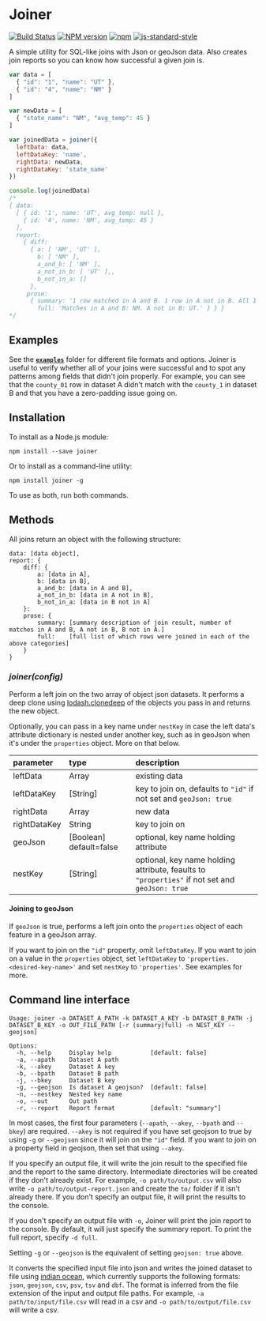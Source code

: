 Joiner
======

[![Build Status](https://secure.travis-ci.org/mhkeller/joiner.png?branch=master&style=flat-square)](http://travis-ci.org/mhkeller/joiner) [![NPM version](https://badge.fury.io/js/joiner.png?style=flat)](http://badge.fury.io/js/joiner) [![npm](https://img.shields.io/npm/dm/joiner.svg)](https://www.npmjs.com/package/joiner)
[![js-standard-style](https://img.shields.io/badge/code%20style-standard-brightgreen.svg?style=flat)](https://github.com/feross/standard)

A simple utility for SQL-like joins with Json or geoJson data. Also creates join reports so you can know how successful a given join is.

```js
var data = [
  { "id": "1", "name": "UT" },
  { "id": "4", "name": "NM" }
]

var newData = [
  { "state_name": "NM", "avg_temp": 45 }
]

var joinedData = joiner({
  leftData: data,
  leftDataKey: 'name',
  rightData: newData,
  rightDataKey: 'state_name'
})

console.log(joinedData)
/*
{ data:
  [ { id: '1', name: 'UT', avg_temp: null },
    { id: '4', name: 'NM', avg_temp: 45 }
  ],
  report:
    { diff:
      { a: [ 'NM', 'UT' ],
        b: [ 'NM' ],
        a_and_b: [ 'NM' ],
        a_not_in_b: [ 'UT' ],,
        b_not_in_a: []
      },
     prose:
      { summary: '1 row matched in A and B. 1 row in A not in B. All 1 row in B in A.',
        full: 'Matches in A and B: NM. A not in B: UT.' } } }
*/

```
## Examples

See the **[`examples`](https://github.com/mhkeller/joiner/tree/master/examples)** folder for different file formats and options. Joiner is useful to verify whether all of your joins were successful and to spot any patterns among fields that didn't join properly. For example, you can see that the `county_01` row in dataset A didn't match with the `county_1` in dataset B and that you have a zero-padding issue going on.

## Installation

To install as a Node.js module:

````
npm install --save joiner
````

Or to install as a command-line utility:

````
npm install joiner -g
````

To use as both, run both commands.

## Methods

All joins return an object with the following structure:

````
data: [data object],
report: {
	diff: {
		a: [data in A],
		b: [data in B],
		a_and_b: [data in A and B],
		a_not_in_b: [data in A not in B],
		b_not_in_a: [data in B not in A]
	}:
	prose: {
		summary: [summary description of join result, number of matches in A and B, A not in B, B not in A.]
		full:    [full list of which rows were joined in each of the above categories]
	}
}
````

### _joiner(config)_

Perform a left join on the two array of object json datasets. It performs a deep clone using [lodash.clonedeep](https://www.npmjs.com/package/lodash.clonedeep) of the objects you pass in and returns the new object.

Optionally, you can pass in a key name under `nestKey` in case the left data's attribute dictionary is nested under another key, such as in geoJson when it's under the `properties` object. More on that below.

| parameter    | type     | description    |
| :------------|:-------- |:---------------|
| leftData     | Array    | existing data  |
| leftDataKey  | [String] | key to join on, defaults to `"id"` if not set and `geoJson: true` |
| rightData    | Array    | new data       |
| rightDataKey | String   | key to join on |
| geoJson      | [Boolean] default=false | optional, key name holding attribute |
| nestKey      | [String] | optional, key name holding attribute, feaults to `"properties"` if not set and `geoJson: true` |

#### Joining to geoJson

If `geoJson` is true, performs a left join onto the `properties` object of each feature in a geoJson array.

If you want to join on the `"id"` property, omit `leftDataKey`. If you want to join on a value in the `properties` object, set `leftDataKey` to `'properties.<desired-key-name>'` and set `nestKey` to `'properties'`. See examples for more.

## Command line interface

````
Usage: joiner -a DATASET_A_PATH -k DATASET_A_KEY -b DATASET_B_PATH -j DATASET_B_KEY -o OUT_FILE_PATH [-r (summary|full) -n NEST_KEY --geojson]

Options:
  -h, --help     Display help           [default: false]
  -a, --apath    Dataset A path
  -k, --akey     Dataset A key
  -b, --bpath    Dataset B path
  -j, --bkey     Dataset B key
  -g, --geojson  Is dataset A geojson?  [default: false]
  -n, --nestkey  Nested key name
  -o, --out      Out path
  -r, --report   Report format          [default: "summary"]

````

In most cases, the first four parameters (`--apath`, `--akey`, `--bpath` and `--bkey`) are required. `--akey` is not required if you have set geojson to true by using `-g` or `--geojson` since it will join on the `"id"` field. If you want to join on a property field in geojson, then set that using `--akey`.

If you specify an output file, it will write the join result to the specified file and the report to the same directory. Intermediate directories will be created if they don't already exist. For example, `-o path/to/output.csv` will also write `-o path/to/output-report.json` and create the `to/` folder if it isn't already there. If you don't specify an output file, it will print the results to the console.

If you don't specify an output file with `-o`, Joiner will print the join report to the console. By default, it will just specify the summary report. To print the full report, specify `-d full`.

Setting `-g` or `--geojson` is the equivalent of setting `geojson: true` above.

It converts the specified input file into json and writes the joined dataset to file using [indian ocean](https://github.com/mhkeller/indian-ocean), which currently supports the following formats: `json`, `geojson`, `csv`, `psv`, `tsv` and `dbf`. The format is inferred from the file extension of the input and output file paths. For example, `-a path/to/input/file.csv` will read in a csv and `-o path/to/output/file.csv` will write a csv.
